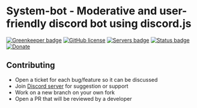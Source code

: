 # System-bot - Moderative and user-friendly discord bot using discord.js 

[![Greenkeeper badge](https://badges.greenkeeper.io/Shiigehiro/System-bot.svg?token=4cda8feba46805f098ce574cda41ff430925ada67e511c3ecc5987dce03c8d7d&ts=1519032704291)](https://greenkeeper.io/)
[![GitHub license](https://img.shields.io/github/license/Shiigehiro/System-bot.svg)](https://github.com/Shiigehiro/System-bot)
[![Servers badge](https://discordbots.org/api/widget/servers/226393343385403403.svg)](https://discordbots.org/bot/226393343385403403)
[![Status badge](https://discordbots.org/api/widget/status/226393343385403403.svg)](https://discordbots.org/bot/226393343385403403)
[![Donate](https://img.shields.io/badge/donate-patreon-red.svg)](https://www.patreon.com/Shiigehiro)

## Contributing

* Open a ticket for each bug/feature so it can be discussed
* Join [Discord server](https://discord.gg/wfTrpkg) for suggestion or support
* Work on a new branch on your own fork
* Open a PR that will be reviewed by a developer
